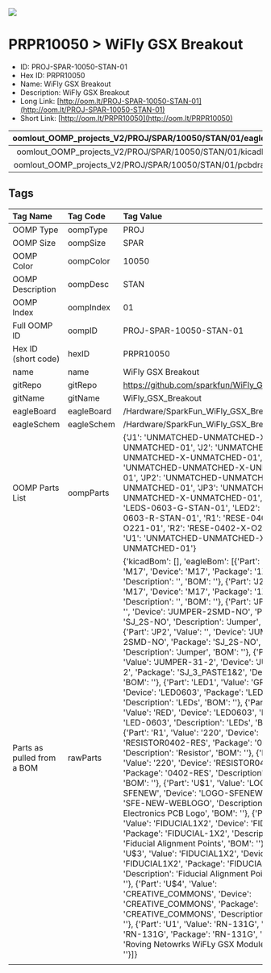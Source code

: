 


  
![][im]
# PRPR10050 > WiFly GSX Breakout

- ID: PROJ-SPAR-10050-STAN-01
- Hex ID: PRPR10050
- Name: WiFly GSX Breakout
- Description: WiFly GSX Breakout
- Long Link: [http://oom.lt/PROJ-SPAR-10050-STAN-01](http://oom.lt/PROJ-SPAR-10050-STAN-01)
- Short Link: [http://oom.lt/PRPR10050](http://oom.lt/PRPR10050)
  

|oomlout_OOMP_projects_V2/PROJ/SPAR/10050/STAN/01/eagleImage.png|oomlout_OOMP_projects_V2/PROJ/SPAR/10050/STAN/01/eagleSchemImage.png|oomlout_OOMP_projects_V2/PROJ/SPAR/10050/STAN/01/kicadPcb3dFront.png|oomlout_OOMP_projects_V2/PROJ/SPAR/10050/STAN/01/kicadPcb3dBack.png|
| :---: | :---: | :---: | :---: |
|oomlout_OOMP_projects_V2/PROJ/SPAR/10050/STAN/01/kicadPcb3d.png|oomlout_OOMP_projects_V2/PROJ/SPAR/10050/STAN/01/bomBack.png|oomlout_OOMP_projects_V2/PROJ/SPAR/10050/STAN/01/bomFront.png|oomlout_OOMP_projects_V2/PROJ/SPAR/10050/STAN/01/pcbdraw.svg|
|oomlout_OOMP_projects_V2/PROJ/SPAR/10050/STAN/01/pcbdrawBack.svg||||

## Tags
  

|Tag Name|Tag Code|Tag Value|
| :--- | :--- | :--- |
|OOMP Type|oompType|PROJ|
|OOMP Size|oompSize|SPAR|
|OOMP Color|oompColor|10050|
|OOMP Description|oompDesc|STAN|
|OOMP Index|oompIndex|01|
|Full OOMP ID|oompID|PROJ-SPAR-10050-STAN-01|
|Hex ID (short code)|hexID|PRPR10050|
|name|name|WiFly GSX Breakout|
|gitRepo|gitRepo|https://github.com/sparkfun/WiFly_GSX_Breakout|
|gitName|gitName|WiFly_GSX_Breakout|
|eagleBoard|eagleBoard|/Hardware/SparkFun_WiFly_GSX_Breakout.brd|
|eagleSchem|eagleSchem|/Hardware/SparkFun_WiFly_GSX_Breakout.sch|
|OOMP Parts List|oompParts|{'J1': 'UNMATCHED-UNMATCHED-X-UNMATCHED-01', 'J2': 'UNMATCHED-UNMATCHED-X-UNMATCHED-01', 'JP1': 'UNMATCHED-UNMATCHED-X-UNMATCHED-01', 'JP2': 'UNMATCHED-UNMATCHED-X-UNMATCHED-01', 'JP3': 'UNMATCHED-UNMATCHED-X-UNMATCHED-01', 'LED1': 'LEDS-0603-G-STAN-01', 'LED2': 'LEDS-0603-R-STAN-01', 'R1': 'RESE-0402-X-O221-01', 'R2': 'RESE-0402-X-O221-01', 'U1': 'UNMATCHED-UNMATCHED-X-UNMATCHED-01'}|
|Parts as pulled from a BOM|rawParts|{'kicadBom': [], 'eagleBom': [{'Part': 'J1', 'Value': 'M17', 'Device': 'M17', 'Package': '1X17', 'Description': '', 'BOM': ''}, {'Part': 'J2', 'Value': 'M17', 'Device': 'M17', 'Package': '1X17', 'Description': '', 'BOM': ''}, {'Part': 'JP1', 'Value': '', 'Device': 'JUMPER-2SMD-NO', 'Package': 'SJ_2S-NO', 'Description': 'Jumper', 'BOM': ''}, {'Part': 'JP2', 'Value': '', 'Device': 'JUMPER-2SMD-NO', 'Package': 'SJ_2S-NO', 'Description': 'Jumper', 'BOM': ''}, {'Part': 'JP3', 'Value': 'JUMPER-31-2', 'Device': 'JUMPER-31-2', 'Package': 'SJ_3_PASTE1&2', 'Description': '', 'BOM': ''}, {'Part': 'LED1', 'Value': 'GREEN', 'Device': 'LED0603', 'Package': 'LED-0603', 'Description': 'LEDs', 'BOM': ''}, {'Part': 'LED2', 'Value': 'RED', 'Device': 'LED0603', 'Package': 'LED-0603', 'Description': 'LEDs', 'BOM': ''}, {'Part': 'R1', 'Value': '220', 'Device': 'RESISTOR0402-RES', 'Package': '0402-RES', 'Description': 'Resistor', 'BOM': ''}, {'Part': 'R2', 'Value': '220', 'Device': 'RESISTOR0402-RES', 'Package': '0402-RES', 'Description': 'Resistor', 'BOM': ''}, {'Part': 'U$1', 'Value': 'LOGO-SFENEW', 'Device': 'LOGO-SFENEW', 'Package': 'SFE-NEW-WEBLOGO', 'Description': 'Spark Fun Electronics PCB Logo', 'BOM': ''}, {'Part': 'U$2', 'Value': 'FIDUCIAL1X2', 'Device': 'FIDUCIAL1X2', 'Package': 'FIDUCIAL-1X2', 'Description': 'Fiducial Alignment Points', 'BOM': ''}, {'Part': 'U$3', 'Value': 'FIDUCIAL1X2', 'Device': 'FIDUCIAL1X2', 'Package': 'FIDUCIAL-1X2', 'Description': 'Fiducial Alignment Points', 'BOM': ''}, {'Part': 'U$4', 'Value': 'CREATIVE_COMMONS', 'Device': 'CREATIVE_COMMONS', 'Package': 'CREATIVE_COMMONS', 'Description': '', 'BOM': ''}, {'Part': 'U1', 'Value': 'RN-131G', 'Device': 'RN-131G', 'Package': 'RN-131G', 'Description': 'Roving Netowrks WiFLy GSX Module', 'BOM': ''}]}|
||||



[im]: PROJ/SPAR/10050/STAN/01/kicadPcb3d_450.png
